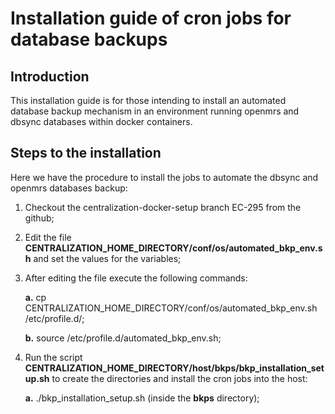 # Installation guide of cron jobs for database backups 

## Introduction

This installation guide is for those intending to install an automated database backup mechanism in an environment running openmrs and dbsync databases within docker containers.

## Steps to the installation

Here we have the procedure to install the jobs to automate the dbsync and openmrs databases backup:

1. Checkout the centralization-docker-setup branch EC-295 from the github;
2. Edit the file **CENTRALIZATION_HOME_DIRECTORY/conf/os/automated_bkp_env.sh** and set the values for the variables;
3. After editing the file execute the following commands:
    
    **a.** cp CENTRALIZATION_HOME_DIRECTORY/conf/os/automated_bkp_env.sh /etc/profile.d/;
    
    **b.** source /etc/profile.d/automated_bkp_env.sh;
4. Run the script **CENTRALIZATION_HOME_DIRECTORY/host/bkps/bkp_installation_setup.sh** to create the directories and install the cron jobs into the host:
   
    **a.** ./bkp_installation_setup.sh (inside the **bkps** directory);
